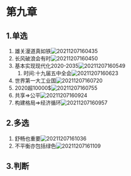 # 第九章

## 1.单选

1. 雄关漫道真如铁![20211207160435](https://raw.githubusercontent.com/Logible/Image/main/note_image/20211207160435.png)
2. 长风破浪会有时![20211207160450](https://raw.githubusercontent.com/Logible/Image/main/note_image/20211207160450.png)
3. 基本实现现代化2020-2035![20211207160549](https://raw.githubusercontent.com/Logible/Image/main/note_image/20211207160549.png)
   1. 时间:十九届五中全会![20211207160623](https://raw.githubusercontent.com/Logible/Image/main/note_image/20211207160623.png)
4. 世界第一大工业国![20211207160720](https://raw.githubusercontent.com/Logible/Image/main/note_image/20211207160720.png)
5. 2020超10000$![20211207160755](https://raw.githubusercontent.com/Logible/Image/main/note_image/20211207160755.png)
6. 共享=>公平![20211207160924](https://raw.githubusercontent.com/Logible/Image/main/note_image/20211207160924.png)
7. 构建格局=>经济循环![20211207160957](https://raw.githubusercontent.com/Logible/Image/main/note_image/20211207160957.png)

## 2.多选

1. 舒畅也重要![20211207161036](https://raw.githubusercontent.com/Logible/Image/main/note_image/20211207161036.png)
2. 不平衡亦包括绿色![20211207161109](https://raw.githubusercontent.com/Logible/Image/main/note_image/20211207161109.png)

## 3.判断

